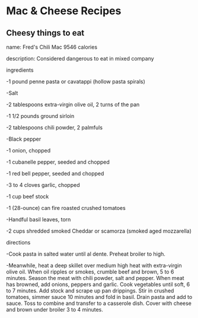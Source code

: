 # Mac & Cheese Recipes

## Cheesy things to eat

name: Fred's Chili Mac 9546 calories

description: Considered dangerous to eat in mixed company

ingredients

-1 pound penne pasta or cavatappi (hollow pasta spirals)

-Salt

-2 tablespoons extra-virgin olive oil, 2 turns of the pan

-1 1/2 pounds ground sirloin

-2 tablespoons chili powder, 2 palmfuls

-Black pepper

-1 onion, chopped

-1 cubanelle pepper, seeded and chopped

-1 red bell pepper, seeded and chopped

-3 to 4 cloves garlic, chopped

-1 cup beef stock

-1 (28-ounce) can fire roasted crushed tomatoes

-Handful basil leaves, torn

-2 cups shredded smoked Cheddar or scamorza (smoked aged mozzarella)


directions

-Cook pasta in salted water until al dente. Preheat broiler to high.

-Meanwhile, heat a deep skillet over medium high heat with extra-virgin olive oil. When oil ripples or smokes, crumble beef and brown, 5 to 6 minutes. Season the meat with chili powder, salt and pepper. When meat has browned, add onions, peppers and garlic. Cook vegetables until soft, 6 to 7 minutes. Add stock and scrape up pan drippings. Stir in crushed tomatoes, simmer sauce 10 minutes and fold in basil. Drain pasta and add to sauce. Toss to combine and transfer to a casserole dish. Cover with cheese and brown under broiler 3 to 4 minutes.

